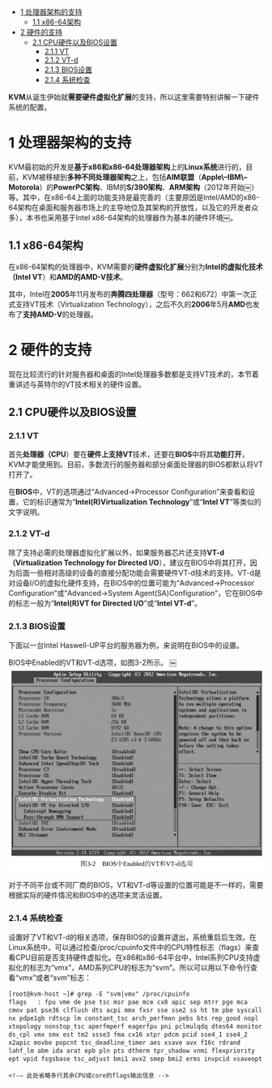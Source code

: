 
<!-- @import "[TOC]" {cmd="toc" depthFrom=1 depthTo=6 orderedList=false} -->

<!-- code_chunk_output -->

* [1 处理器架构的支持](#1-处理器架构的支持)
	* [1.1 x86\-64架构](#11-x86-64架构)
* [2 硬件的支持](#2-硬件的支持)
	* [2.1 CPU硬件以及BIOS设置](#21-cpu硬件以及bios设置)
		* [2.1.1 VT](#211-vt)
		* [2.1.2 VT\-d](#212-vt-d)
		* [2.1.3 BIOS设置](#213-bios设置)
		* [2.1.4 系统检查](#214-系统检查)

<!-- /code_chunk_output -->

**KVM**从诞生伊始就**需要硬件虚拟化扩展**的支持，所以这里需要特别讲解一下硬件系统的配置。

# 1 处理器架构的支持

KVM最初始的开发是**基于x86和x86\-64处理器架构**上的**Linux系统**进行的，目前，KVM被移植到**多种不同处理器架构**之上，包括**AIM联盟**（**Apple\–IBM\–Motorola**）的**PowerPC架构**、IBM的**S/390架构**、**ARM架构**（2012年开始￼）等。其中，在x86\-64上面的功能支持是最完善的（主要原因是Intel/AMD的x86\-64架构在桌面和服务器市场上的主导地位及其架构的开放性，以及它的开发者众多），本书也采用基于Intel x86\-64架构的处理器作为基本的硬件环境￼。

## 1.1 x86\-64架构

在x86\-64架构的处理器中，KVM需要的**硬件虚拟化扩展**分别为**Intel的虚拟化技术（Intel VT**）和**AMD的AMD\-V技术**。

其中，Intel在**2005**年11月发布的**奔腾四处理器**（型号：662和672）中第一次正式支持VT技术（Virtualization Technology），之后不久的**2006**年5月**AMD**也发布了**支持AMD\-V**的处理器。

# 2 硬件的支持

现在比较流行的针对服务器和桌面的Intel处理器多数都是支持VT技术的，本节着重讲述与英特尔的VT技术相关的硬件设置。

## 2.1 CPU硬件以及BIOS设置

### 2.1.1 VT

首先**处理器（CPU**）要在**硬件上支持VT**技术，还要在**BIOS**中将其**功能打开**，KVM才能使用到。目前，多数流行的服务器和部分桌面处理器的BIOS都默认将VT打开了。

在**BIOS**中，VT的选项通过“Advanced→Processor Configuration”来查看和设置，它的标识通常为“**Intel(R)Virtualization Technology**”或“**Intel VT**”等类似的文字说明。

### 2.1.2 VT\-d

除了支持必需的处理器虚拟化扩展以外，如果服务器芯片还支持**VT\-d（Virtualization Technology for Directed I/O**），建议在BIOS中将其打开，因为后面一些相对高级的设备的直接分配功能会需要硬件VT\-d技术的支持。VT\-d是对设备I/O的虚拟化硬件支持，在BIOS中的位置可能为“Advanced→Processor Configuration”或“Advanced→System Agent(SA)Configuration”，它在BIOS中的标志一般为“**Intel(R)VT for Directed I/O**”或“**Intel VT\-d**”。

### 2.1.3 BIOS设置

下面以一台Intel Haswell\-UP平台的服务器为例，来说明在BIOS中的设置。

BIOS中Enabled的VT和VT\-d选项，如图3-2所示。
￼
![](./images/2019-05-15-09-02-49.png)

对于不同平台或不同厂商的BIOS，VT和VT-d等设置的位置可能是不一样的，需要根据实际的硬件情况和BIOS中的选项来灵活设置。

### 2.1.4 系统检查

设置好了VT和VT\-d的相关选项，保存BIOS的设置并退出，系统重启后生效。在Linux系统中，可以通过检查/proc/cpuinfo文件中的CPU特性标志（flags）来查看CPU目前是否支持硬件虚拟化。在x86和x86\-64平台中，Intel系列CPU支持虚拟化的标志为“vmx”，AMD系列CPU的标志为“svm”。所以可以用以下命令行查看“vmx”或者“svm”标志：

```
[root@kvm-host ~]# grep -E "svm|vmx" /proc/cpuinfo ￼
flags   : fpu vme de pse tsc msr pae mce cx8 apic sep mtrr pge mca cmov pat pse36 clflush dts acpi mmx fxsr sse sse2 ss ht tm pbe syscall nx pdpe1gb rdtscp lm constant_tsc arch_perfmon pebs bts rep_good nopl xtopology nonstop_tsc aperfmperf eagerfpu pni pclmulqdq dtes64 monitor ds_cpl vmx smx est tm2 ssse3 fma cx16 xtpr pdcm pcid sse4_1 sse4_2 x2apic movbe popcnt tsc_deadline_timer aes xsave avx f16c rdrand lahf_lm abm ida arat epb pln pts dtherm tpr_shadow vnmi flexpriority ept vpid fsgsbase tsc_adjust bmi1 avx2 smep bmi2 erms invpcid xsaveopt ￼
<!-– 此处省略多行其余CPU或core的flags输出信息 -->
```
